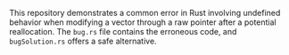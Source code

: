 This repository demonstrates a common error in Rust involving undefined behavior when modifying a vector through a raw pointer after a potential reallocation. The `bug.rs` file contains the erroneous code, and `bugSolution.rs` offers a safe alternative.